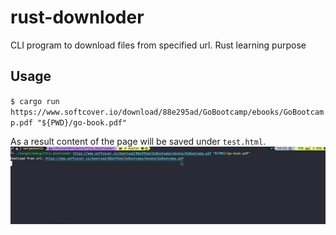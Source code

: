 # rust-downloder
CLI program to download files from specified url. Rust learning purpose

## Usage

`$ cargo run https://www.softcover.io/download/88e295ad/GoBootcamp/ebooks/GoBootcamp.pdf "${PWD}/go-book.pdf"`

As a result content of the page will be saved under `test.html`.
![downloader_showcase.gif](./img/downloader_showcase.gif)